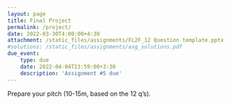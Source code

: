 ```yaml
---
layout: page
title: Final Project
permalink: /project/
date: 2022-03-30T4:00:00+4:30
attachment: /static_files/assignments/FL2F_12 Question template.pptx
#solutions: /static_files/assignments/asg_solutions.pdf
due_event: 
    type: due
    date: 2022-04-04T23:59:00+3:30
    description: 'Assignment #5 due'
---
```

Prepare your pitch (10-15m, based on the 12 q’s).

